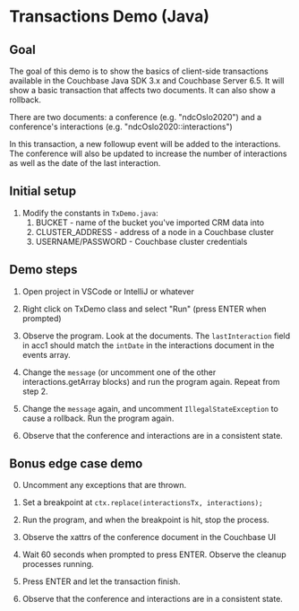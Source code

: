 # Transactions Demo (Java)

## Goal

The goal of this demo is to show the basics of client-side transactions available in the Couchbase Java SDK 3.x and Couchbase Server 6.5. It will show a basic transaction that affects two documents. It can also show a rollback.

There are two documents: a conference (e.g. "ndcOslo2020") and a conference's interactions (e.g. "ndcOslo2020::interactions")

In this transaction, a new followup event will be added to the interactions. The conference will also be updated to increase the number of interactions as well as the date of the last interaction.

## Initial setup

1. Modify the constants in `TxDemo.java`:
   1. BUCKET - name of the bucket you've imported CRM data into
   2. CLUSTER_ADDRESS - address of a node in a Couchbase cluster
   3. USERNAME/PASSWORD - Couchbase cluster credentials

## Demo steps

1. Open project in VSCode or IntelliJ or whatever

2. Right click on TxDemo class and select "Run" (press ENTER when prompted)

3. Observe the program. Look at the documents. The `lastInteraction` field in acc1 should match the `intDate` in the interactions document in the events array.

4. Change the `message` (or uncomment one of the other interactions.getArray blocks) and run the program again. Repeat from step 2.

5. Change the `message` again, and uncomment `IllegalStateException` to cause a rollback. Run the program again.

6. Observe that the conference and interactions are in a consistent state.

## Bonus edge case demo

0. Uncomment any exceptions that are thrown.

1. Set a breakpoint at `ctx.replace(interactionsTx, interactions);`

2. Run the program, and when the breakpoint is hit, stop the process.

3. Observe the xattrs of the conference document in the Couchbase UI

4. Wait 60 seconds when prompted to press ENTER. Observe the cleanup processes running.

5. Press ENTER and let the transaction finish.

6. Observe that the conference and interactions are in a consistent state.
